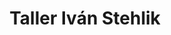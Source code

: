 ---
title: "Taller Iván Stehlik"
url: /real-del-padre/taller-ivan-stehlik/
shop: reparación de automóviles
---